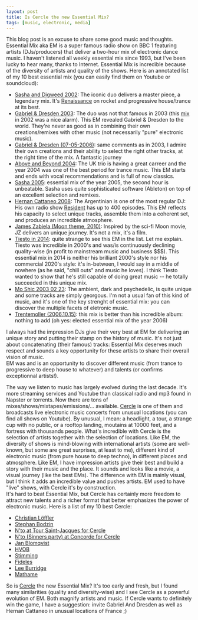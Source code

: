 ```yaml
---
layout: post
title: Is Cercle the new Essential Mix? 
tags: [music, electronic, media] 
---
```


This blog post is an excuse to share some good music and thoughts. Essential Mix aka EM is a super famous radio show on BBC 1 featuring artists (DJs/producers) that deliver a two-hour mix of electronic dance music. I haven't listened all weekly essential mix since 1993, but I've been lucky to hear many, thanks to Internet. Essential Mix is incredible because of the diversity of artists and quality of the shows. Here is an annotated list of my 10 best essential mix (you can easily find them on Youtube or soundcloud):

 * [Sasha and Digweed 2002](https://www.google.com/search?q=sasha+and+digweed+essential+mix+2002): The iconic duo delivers a master piece, a legendary mix. It's [Renaissance](https://en.wikipedia.org/wiki/Renaissance:_The_Mix_Collection) on rocket and  progressive house/trance at its best. 
 * [Gabriel & Dresden 2003](https://www.google.com/search?q=gabriel+and+dresden+essential+mix+2003): The duo was not that famous in 2003 (this [mix](https://soundcloud.com/rave_on/gabriel-dresden-live-global-dj-broadcast-05082002) in 2002 was a nice alarm). This EM revealed Gabriel & Dresden to the world. They're never as good as in combining their own creations/remixes with other music (not necessarily "pure" electronic music).
 * [Gabriel & Dresden (07-05-2006)](https://www.google.com/search?q=gabriel+and+dresden+essential+mix+2006): same comments as in 2003, I admire their own creations and their ability to select the right other tracks, at the right time of the mix. A fantastic journey 
 * [Above and Beyond 2004](https://www.google.com/search?q=above+and+beyond+essential+mix+2004): The UK trio is having a great carreer and the year 2004 was one of the best period for trance music. This EM starts and ends with vocal recommendations and is full of now classics. 
 * [Sasha 2005](https://www.google.com/search?q=sasha+essential+mix+2005): essential mix of the year 2005, the second hour is unbeatable. Sasha uses quite sophisticated software (Ableton) on top of an excellent selection and remixes. 
 * [Hernan Cattaneo 2008](https://www.google.com/search?q=hernan+cattaneo+essential+mix+2008): The Argentinian is one of the most regular DJ: His own radio show [Resident](https://www.hernancattaneo.com/music) has up to 400 episodes. This EM reflects his capacity to select unique tracks, assemble them into a coherent set, and produces an incredible atmosphere. 
 * [James Zabiela (Moon theme, 2010)](https://www.google.com/search?q=james+zabiela+(moon+theme)+-+essential+mix+on+bbc+radio+1): Inspired by the sci-fi Moon movie, JZ delivers an unique journey. It's not a mix, it's a film. 
 * [Tiesto in 2014](https://www.google.com/search?q=tiesto+essential+mix+on+2014): quite strange to see this EM in the list. Let me explain. Tiesto was incredible in 2000's and was/is continuously declining quality-wise (in profit to mainstream music and business $$$). This essential mix in 2014 is neither his brilliant 2000's style nor his commercial 2020's style: it's in-between, I would say in a middle of nowhere (as he said, "chill outs" and music he loves). I think Tiesto wanted to show that he's still capable of doing great music -- he totally succeeded in this unique mix. 
 * [Mo Shic 2003 02 23](https://www.google.com/search?q=mo+shic+essential+mix+on+2003): The ambient, dark and psychedelic, is quite unique and some tracks are simply georgous. I'm not a usual fan of this kind of music, and it's one of the key strenght of essential mix: you can discover the multiple facets of eletronic music. 
 * [Trentemoller (2006.10.15)](https://www.google.com/search?q=trentemoller+essential+mix+2006): this mix is better than his incredible album: nothing to add (oh yes: elected essential mix of the year 2006)  

I always had the impression DJs give their very best at EM for delivering an unique story and putting their stamp on the history of music. It's not just about concatenating (their famous) tracks: Essential Mix deserves much respect and sounds a key opportunity for these artists to share their overall vision of music.  
EM was and is an opportunity to discover different music (from trance to progressive to deep house to whatever) and talents (or confirms exceptionnal artists!). 

The way we listen to music has largely evolved during the last decade. It's more streaming services and Youtube than classical radio and mp3 found in Napster or torrents. Now there are tons of mixes/shows/mixtapes/emissions/... available. [Cercle](https://www.youtube.com/channel/UCPKT_csvP72boVX0XrMtagQ) is one of them and broadcasts live electronic music concerts from unusual locations (you can find all shows on Youtube). 
By unusual, I mean: a headlight, a tour, a strange cup with no public, or a rooftop landing, moutains at 10000 feet, and a fortress with thousands people. 
What's incredible with Cercle is the selection of artists together with the selection of locations. 
Like EM, the diversity of shows is mind-blowing with international artists (some are well-known, but some are great surprises, at least to me), different kind of electronic music (from pure house to deep techno), in different places and atmosphere. 
Like EM, I have impression artists give their best and build a story with their music and the place. It sounds and looks like a movie, a visual journey (like the best EMs). 
The difference with EM is mainly visual, but I think it adds an incredible value and pushes artists. EM used to have "live" shows, with Cercle it's by construction.  
It's hard to beat Essential Mix, but Cercle has certainly more freedom to attract new talents and a richer format that better emphasizes the power of electronic music. 
Here is a list of my 10 best Cercle: 
 * [Christian Löffler](https://www.youtube.com/watch?v=V2OCXiubvr0) 
 * [Stephan Bodzin](https://youtu.be/xF_QkfZI1mM?t=4692) 
 * [N'to at  Tour Saint-Jacques for Cercle](https://youtu.be/LL0b2ZKEJoY?t=3969)
 * [N'to (Sinners party) at Concorde for Cercle](https://youtu.be/b_fKzTdMViQ?t=2133)
 * [Jan Blomqvist](https://www.youtube.com/watch?v=w1ElkNNsfm8&t=) 
 * [HVOB](https://youtu.be/XxSmY7VNaCk?t=3164)
 * [Stimming](https://youtu.be/-Au20qrJLB0?t=4436)
 * [Fideles](https://youtu.be/CNCuGmcBqT4?t=5265)
 * [Lee Burridge](https://youtu.be/h96MGcsi7GQ?t=4090) 
 * [Mathame](https://youtu.be/dQjkqyc5nlc?t=4632) 

So is [Cercle](https://www.youtube.com/channel/UCPKT_csvP72boVX0XrMtagQ) the new Essential Mix? 
It's too early and fresh, but I found many similarities (quality and diversity-wise) and I see Cercle as a powerful evolution of EM. Both magnify artists and music. If Cercle wants to definitely win the game, I have a suggestion: invite Gabriel And Dresden as well as Hernan Cattaneo in unusual locations of France ;)  





